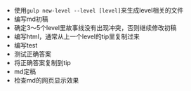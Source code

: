 - 使用`gulp new-level --level [level]`来生成level相关的文件
- 编写md初稿
- 确定3～5个level里故事线没有出现冲突，否则继续修改初稿
- 编写html，通常从上一个level的tip里复制过来
- 编写test
- 测试正确答案
- 将正确答案复制到tip
- md定稿
- 检查md的网页显示效果